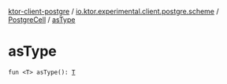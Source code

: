 [ktor-client-postgre](../../index.md) / [io.ktor.experimental.client.postgre.scheme](../index.md) / [PostgreCell](index.md) / [asType](./as-type.md)

# asType

`fun <T> asType(): `[`T`](as-type.md#T)